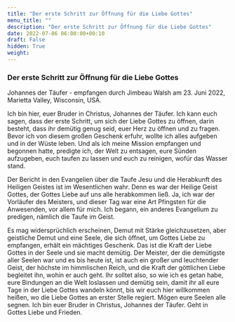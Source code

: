 ```yaml
---
title: "Der erste Schritt zur Öffnung für die Liebe Gottes"
menu_title: ""
description: "Der erste Schritt zur Öffnung für die Liebe Gottes"
date: 2022-07-06 06:00:00+00:10
draft: False
hidden: True
weight:
---
```

### Der erste Schritt zur Öffnung für die Liebe Gottes

Johannes der Täufer - empfangen durch Jimbeau Walsh am 23. Juni 2022, Marietta Valley, Wisconsin, USA.

Ich bin hier, euer Bruder in Christus, Johannes der Täufer. Ich kann euch sagen, dass der erste Schritt, um sich der Liebe Gottes zu öffnen, darin besteht, dass ihr demütig genug seid, euer Herz zu öffnen und zu fragen. Bevor ich von diesem großen Geschenk erfuhr, wollte ich alles aufgeben und in der Wüste leben. Und als ich meine Mission empfangen und begonnen hatte, predigte ich, der Welt zu entsagen, eure Sünden aufzugeben, euch taufen zu lassen und euch zu reinigen, wofür das Wasser stand.

Der Bericht in den Evangelien über die Taufe Jesu und die Herabkunft des Heiligen Geistes ist im Wesentlichen wahr. Denn es war der Heilige Geist Gottes, der Gottes Liebe auf uns alle herabkommen ließ. Ja, ich war der Vorläufer des Meisters, und dieser Tag war eine Art Pfingsten für die Anwesenden, vor allem für mich. Ich begann, ein anderes Evangelium zu predigen, nämlich die Taufe im Geist.

Es mag widersprüchlich erscheinen, Demut mit Stärke gleichzusetzen, aber geistliche Demut und eine Seele, die sich öffnet, um Gottes Liebe zu empfangen, erhält ein mächtiges Geschenk. Das ist die Kraft der Liebe Gottes in der Seele und sie macht demütig. Der Meister, der die demütigste aller Seelen war und es bis heute ist, ist auch ein großer und leuchtender Geist, der höchste im himmlischen Reich, und die Kraft der göttlichen Liebe begleitet ihn, wohin er auch geht. Ihr solltet also, so wie ich es getan habe, eure Bindungen an die Welt loslassen und demütig sein, damit ihr all eure Tage in der Liebe Gottes wandeln könnt, bis wir euch hier willkommen heißen, wo die Liebe Gottes an erster Stelle regiert. Mögen eure Seelen alle segnen. Ich bin euer Bruder in Christus, Johannes der Täufer. Geht in Gottes Liebe und Frieden.